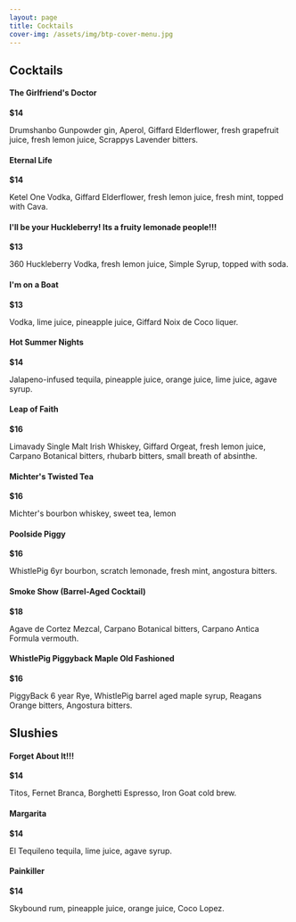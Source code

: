 ```yaml
---
layout: page
title: Cocktails
cover-img: /assets/img/btp-cover-menu.jpg
---
```


## Cocktails

<h4 class="d-inline-block">The Girlfriend's Doctor</h4><div class="float-md-right mt-md-3"><b>$14</b></div>
<p class="mt-0">Drumshanbo Gunpowder gin, Aperol, Giffard Elderflower, fresh grapefruit juice, fresh lemon juice, Scrappys Lavender bitters.</p>

<h4 class="d-inline-block">Eternal Life</h4><div class="float-md-right mt-md-3"><b>$14</b></div>
<p class="mt-0">Ketel One Vodka, Giffard Elderflower, fresh lemon juice, fresh mint, topped with Cava.</p>

<h4 class="d-inline-block">I'll be your Huckleberry! Its a fruity lemonade people!!!</h4><div class="float-md-right mt-md-3"><b>$13</b></div>
<p class="mt-0">360 Huckleberry Vodka, fresh lemon juice, Simple Syrup, topped with soda.</p>

<h4 class="d-inline-block">I'm on a Boat</h4><div class="float-md-right mt-md-3"><b>$13</b></div>
<p class="mt-0">Vodka, lime juice, pineapple juice, Giffard Noix de Coco liquer.</p>

<h4 class="d-inline-block">Hot Summer Nights</h4><div class="float-md-right mt-md-3"><b>$14</b></div>
<p class="mt-0">Jalapeno-infused tequila, pineapple juice, orange juice, lime juice, agave syrup.</p>

<h4 class="d-inline-block">Leap of Faith</h4><div class="float-md-right mt-md-3"><b>$16</b></div>
<p class="mt-0">Limavady Single Malt Irish Whiskey, Giffard Orgeat, fresh lemon juice, Carpano Botanical bitters, rhubarb bitters, small breath of absinthe.</p>

<h4 class="d-inline-block">Michter's Twisted Tea</h4><div class="float-md-right mt-md-3"><b>$16</b></div>
<p class="mt-0">Michter's bourbon whiskey, sweet tea, lemon</p>

<h4 class="d-inline-block">Poolside Piggy</h4><div class="float-md-right mt-md-3"><b>$16</b></div>
<p class="mt-0">WhistlePig 6yr bourbon, scratch lemonade, fresh mint, angostura bitters.</p>

<h4 class="d-inline-block">Smoke Show (Barrel-Aged Cocktail)</h4><div class="float-md-right mt-md-3"><b>$18</b></div>
<p class="mt-0">Agave de Cortez Mezcal, Carpano Botanical bitters, Carpano Antica Formula vermouth.</p>

<h4 class="d-inline-block">WhistlePig Piggyback Maple Old Fashioned</h4><div class="float-md-right mt-md-3"><b>$16</b></div>
<p class="mt-0">PiggyBack 6 year Rye, WhistlePig barrel aged maple syrup, Reagans Orange bitters, Angostura bitters.</p>

## Slushies

<h4 class="d-inline-block">Forget About It!!!</h4><div class="float-md-right mt-md-3"><b>$14</b></div>
<p class="mt-0">Titos, Fernet Branca, Borghetti Espresso, Iron Goat cold brew.</p>

<h4 class="d-inline-block">Margarita</h4><div class="float-md-right mt-md-3"><b>$14</b></div>
<p class="mt-0">El Tequileno tequila, lime juice, agave syrup.</p>

<h4 class="d-inline-block">Painkiller</h4><div class="float-md-right mt-md-3"><b>$14</b></div>
<p class="mt-0">Skybound rum, pineapple juice, orange juice, Coco Lopez.</p>

